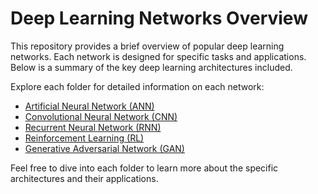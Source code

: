 # Deep Learning Networks Overview

This repository provides a brief overview of popular deep learning networks. Each network is designed for specific tasks and applications. Below is a summary of the key deep learning architectures included.

Explore each folder for detailed information on each network:

- [Artificial Neural Network (ANN)](./ANN/README.md)
- [Convolutional Neural Network (CNN)](./CNN/README.md)
- [Recurrent Neural Network (RNN)](./RNN/README.md)
- [Reinforcement Learning (RL)](./RL/README.md)
- [Generative Adversarial Network (GAN)](./GAN/README.md)

Feel free to dive into each folder to learn more about the specific architectures and their applications.
